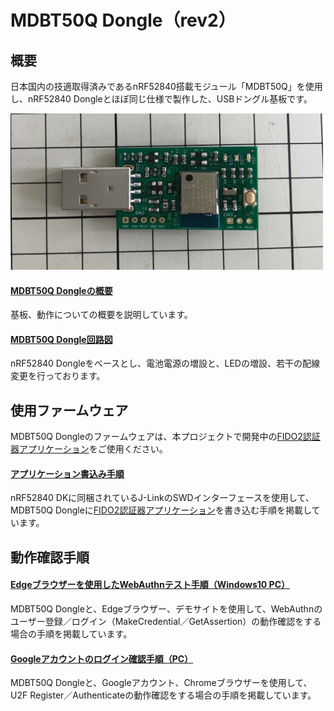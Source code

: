 # MDBT50Q Dongle（rev2）

## 概要

日本国内の技適取得済みであるnRF52840搭載モジュール「MDBT50Q」を使用し、nRF52840 Dongleとほぼ同じ仕様で製作した、USBドングル基板です。

<img src="assets/0021.jpg" width="500">

#### [MDBT50Q Dongleの概要](HWSUMMARY_2.md)

基板、動作についての概要を説明しています。

#### [MDBT50Q Dongle回路図](pcb_rev2/FIDO2AUTH_002.pdf)

nRF52840 Dongleをベースとし、電池電源の増設と、LEDの増設、若干の配線変更を行っております。

## 使用ファームウェア

MDBT50Q Dongleのファームウェアは、本プロジェクトで開発中の[FIDO2認証器アプリケーション](../../nRF5_SDK_v15.3.0/README.md)をご使用ください。

#### [アプリケーション書込み手順](APPINSTALL.md)

nRF52840 DKに同梱されているJ-LinkのSWDインターフェースを使用して、MDBT50Q Dongleに[FIDO2認証器アプリケーション](../../nRF5_SDK_v15.3.0/README.md)を書き込む手順を掲載しています。

## 動作確認手順

#### [Edgeブラウザーを使用したWebAuthnテスト手順（Windows10 PC）](WEBAUTHNTEST.md)

MDBT50Q Dongleと、Edgeブラウザー、デモサイトを使用して、WebAuthnのユーザー登録／ログイン（MakeCredential／GetAssertion）の動作確認をする場合の手順を掲載しています。

#### [Googleアカウントのログイン確認手順（PC）](PCCHROME.md)

MDBT50Q Dongleと、Googleアカウント、Chromeブラウザーを使用して、U2F Register／Authenticateの動作確認をする場合の手順を掲載しています。
